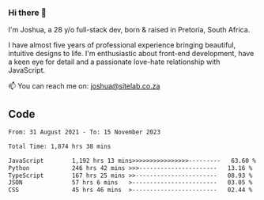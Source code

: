 ### Hi there 👋

I'm Joshua, a 28 y/o full-stack dev, born & raised in Pretoria, South Africa. 

I have almost five years of professional experience bringing beautiful, intuitive designs to life. I'm enthusiastic about front-end development, have a keen eye for detail and a passionate love-hate relationship with JavaScript.

📫 You can reach me on: joshua@sitelab.co.za

## **Code**

<!--START_SECTION:waka-->

```txt
From: 31 August 2021 - To: 15 November 2023

Total Time: 1,874 hrs 38 mins

JavaScript        1,192 hrs 13 mins>>>>>>>>>>>>>>>>---------   63.60 %
Python            246 hrs 42 mins >>>----------------------   13.16 %
TypeScript        167 hrs 25 mins >>-----------------------   08.93 %
JSON              57 hrs 6 mins   >------------------------   03.05 %
CSS               45 hrs 46 mins  >------------------------   02.44 %
```

<!--END_SECTION:waka-->
